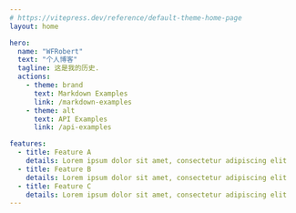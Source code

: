 ```yaml
---
# https://vitepress.dev/reference/default-theme-home-page
layout: home

hero:
  name: "WFRobert"
  text: "个人博客"
  tagline: 这是我的历史.
  actions:
    - theme: brand
      text: Markdown Examples
      link: /markdown-examples
    - theme: alt
      text: API Examples
      link: /api-examples

features:
  - title: Feature A
    details: Lorem ipsum dolor sit amet, consectetur adipiscing elit
  - title: Feature B
    details: Lorem ipsum dolor sit amet, consectetur adipiscing elit
  - title: Feature C
    details: Lorem ipsum dolor sit amet, consectetur adipiscing elit
---
```


